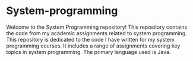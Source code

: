 # System-programming
Welcome to the System Programming repository! This repository contains the code from my academic assignments related to system programming. This repository is dedicated to the code I have written for my system programming courses. It includes a range of assignments covering key topics in system programming. The primary language used is Java.
